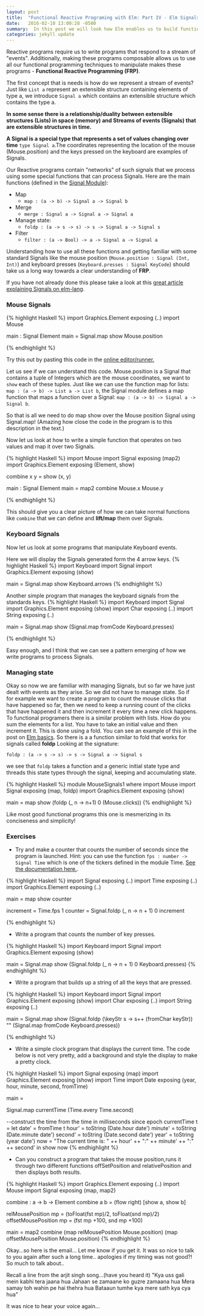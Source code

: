 ```yaml
---
layout: post
title:  "Functional Reactive Programing with Elm: Part IV - Elm Signals"
date:   2016-02-10 13:00:28 -0500
summary:  In this post we will look how Elm enables us to build functional reactive programs.
categories: jekyll update
---
```


Reactive programs require us to write programs that respond to a stream of "events". Additionally, making these programs composable allows us to use all our functional programming techniques to manipulate makes these programs - **Functional Reactive Programming (FRP)**.

The first concept that is needs is how do we represent a stream of events? Just like `List a` represent an extensible structure containing elements of type a, we introduce `Signal a` which contains an extensible structure which contains the type a.

**In some sense there is a relationship/duality between extensible structures (Lists) in space (memory) and Streams of events (Signals) that are extensible structures in time.**

**A Signal is a special type that represents a set of values changing over time** `type Signal a`.The coordinates representing the location of the mouse (Mouse.position) and the keys pressed on the keyboard are examples of Signals.

Our Reactive programs contain "networks" of such signals that we process using some special functions that can process Signals.
Here are the main functions (defined in the [Signal Module][SignalModule]):

* Map
   - `map : (a -> b) -> Signal a -> Signal b`
* Merge
  - `merge : Signal a -> Signal a -> Signal a`
* Manage state:
  - `foldp : (a -> s -> s) -> s -> Signal a -> Signal s`
* Filter
  - `filter : (a -> Bool) -> a -> Signal a -> Signal a`

Understanding how to use all these functions and getting familiar with some standard Signals like the mouse position (`Mouse.position : Signal (Int, Int)`)  and keyboard presses (`Keyboard.presses : Signal KeyCode`) should take us a long way towards a clear understanding of **FRP**.

If you have not already done this please take a look at this [great article explaining Signals on elm-lang][Signals-elm-lang].

### Mouse Signals

{% highlight Haskell %}
import Graphics.Element exposing (..)
import Mouse

main : Signal Element
main =
  Signal.map show Mouse.position

{% endhighlight %}

Try this out by pasting this code in the [online editor/runner.][try-elm]

Let us see if we can understand this code. Mouse.position is a Signal that contains a tuple of Integers which are the mouse coordinates, we want to `show` each of these tuples.
Just like we can use the function map for lists:
`map : (a -> b) -> List a -> List b`, the Signal module defines a map function that maps a function over a Signal: `map : (a -> b) -> Signal a -> Signal b`.

 So that is all we need to do map show over the Mouse position Signal using Signal.map! (Amazing how close the code in the program is to this description in the text.)

Now let us look at how to write a simple function that operates on two values  and map it over two Signals.

{% highlight Haskell %}
import Mouse
import Signal exposing (map2)
import Graphics.Element exposing (Element, show)

combine x y = show (x, y)

main : Signal Element
main =
  map2 combine Mouse.x Mouse.y

{% endhighlight %}

This should give you a clear picture of how we can take normal functions like `combine` that we can define and **lift/map** them over Signals.

### Keyboard Signals
Now let us look at some programs that manipulate Keyboard events.

Here we will display the Signals generated form the 4 arrow keys.
{% highlight Haskell %}
import Keyboard
import Signal
import Graphics.Element exposing (show)

main = Signal.map show Keyboard.arrows
{% endhighlight %}

Another simple program that manages the keyboard signals from the standards keys.
{% highlight Haskell %}
import Keyboard
import Signal
import Graphics.Element exposing (show)
import Char exposing (..)
import String exposing (..)


main = Signal.map show (Signal.map fromCode Keyboard.presses)

{% endhighlight %}

Easy enough, and I think that we can see a pattern emerging of how we write programs to process Signals.

### Managing state

Okay so now we are familiar with managing Signals, but so far we have just dealt with events as they arise. So we did not have to manage state.
So if for example we want to create a program to count the mouse clicks that have happened so far, then we need to keep a running count of the clicks that have happened it and then increment it every time a new click happens.
To functional programers there is a similar problem with lists.
How do you sum the elements for a list. You have to take an initial value and then increment it. This is done using a fold.
You can see an example of this in the post on [Elm basics][Elm Basics].
So there is a a function similar to fold that works for signals called **foldp**
Looking at the signature:

`foldp : (a -> s -> s) -> s -> Signal a -> Signal s`

we see that `foldp` takes a function and a generic initial state type and threads this state types through the signal, keeping and accumulating state.

{% highlight Haskell %}
module MouseSignals1 where
import Mouse
import Signal exposing (map, foldp)
import Graphics.Element exposing (show)

main = map show (foldp (\_ n -> n+1) 0 (Mouse.clicks))
{% endhighlight %}

Like most good functional programs this one is mesmerizing in its conciseness and simplicity!

### Exercises

* Try and make a counter that counts the number of seconds since the program is launched. Hint: you can use the function `fps : number -> Signal Time` which is one of the tickers defined in the module Time. [See the documentation here.][Time Docs].

{% highlight Haskell %}
import Signal exposing (..)
import Time exposing (..)
import Graphics.Element exposing (..)

main = map show counter

increment = Time.fps 1
counter = Signal.foldp (\_ n -> n + 1) 0 increment

{% endhighlight %}


* Write a program that counts the number of key presses.

{% highlight Haskell %}
import Keyboard
import Signal
import Graphics.Element exposing (show)

main = Signal.map show (Signal.foldp (\_ n -> n + 1) 0 Keyboard.presses)
{% endhighlight %}

* Write a program that builds up a string of all the keys that are pressed.

{% highlight Haskell %}
import Keyboard
import Signal
import Graphics.Element exposing (show)
import Char exposing (..)
import String exposing (..)

main = Signal.map show (Signal.foldp (\keyStr s -> s++ (fromChar  keyStr)) "" (Signal.map fromCode Keyboard.presses))

{% endhighlight %}

* Write a simple clock program that displays the current time.
The code below is not very pretty,  add a background and style the display to make a pretty clock.

{% highlight Haskell %}
import Signal exposing (map)
import Graphics.Element exposing (show)
import Time
import Date exposing (year, hour, minute, second, fromTime)

main =

  Signal.map currentTime (Time.every Time.second)

--construct the time from the time in milliseconds since epoch
currentTime t =
  let date' = fromTime t
      hour' = toString (Date.hour date')
      minute' = toString (Date.minute date')
      second' = toString (Date.second date')
      year' = toString (year date')
      now = "The current time is: " ++ hour' ++ ":" ++ minute' ++ ":" ++ second'
  in
      show now
{% endhighlight %}

* Can you construct a program that takes the mouse position,runs it through two different functions offSetPosition and relativePosition and then displays both results.

{% highlight Haskell %}
import Graphics.Element exposing (..)
import Mouse
import Signal exposing (map, map2)

combine : a -> b -> Element
combine a b = (flow right) [show a, show b]

relMousePosition mp = (toFloat(fst mp)/2, toFloat(snd mp)/2)
offsetMousePosition  mp = (fst mp +100, snd mp +100)

main = map2 combine (map relMousePosition Mouse.position) (map offsetMousePosition Mouse.position)
{% endhighlight %}

[Signals-elm-lang]:http://elm-lang.org/guide/reactivity#signals
[Elm Basics]: https://csmith111.github.io/jekyll/update/2016/02/07/ASecondBlogPost.html
[Time Docs]:http://package.elm-lang.org/packages/elm-lang/core/3.0.0/Time#fps
[try-elm]: http://elm-lang.org/try
[SignalModule]:http://package.elm-lang.org/packages/elm-lang/core/3.0.0/Signal


Okay…so here is the email… Let me know if you get it.
It was so nice to talk to you again after such a long time.. apologies if my timing was not good?!
So much to talk about..

Recall a line from the arjit singh song…(have you heard it)
"Kya uss gali mein kabhi tera jaana hua
Jahaan se zamaane ko guzre zamaana hua
Mera samay toh wahin pe hai thehra hua
Bataaun tumhe kya mere sath kya cya hua"

It was nice to hear your voice again...
